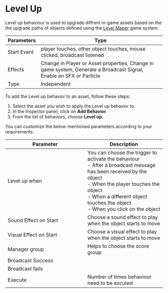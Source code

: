 # Level Up

Level up behaviour is used to upgrade diffrent in-game assets based on the the upgrade paths of objects defined using the [Level Maper](../setting-up-game-systems/) game system.

| Parameters  | Type                                                                                                                |
| ----------- | ------------------------------------------------------------------------------------------------------------------- |
| Start Event | player touches, other object touches, mouse clicked, broadcast listened                                             |
| Effects     | Change in Player or Asset properties, Change in game system, Generate a Broadcast Signal, Enable an SFX or Particle |
| Type        | Independent                                                                                                         |

To add the Level up behavior to an asset, follow these steps:

1. Select the asset you wish to apply the Level up behavior to.
2. In the Inspector panel, click on **Add Behavior**.
3. From the list of behaviors, choose **Level up.**

You can customize the below-mentioned parameters according to your requirements:

<table><thead><tr><th width="239">Parameter</th><th>Description</th></tr></thead><tbody><tr><td>Level up when</td><td>You can choose the trigger to activate the behaviour <br>- After a broadcast message has been received by the object<br>- When the player touches the object<br>- When a different object touches the object<br>- When you click on the object</td></tr><tr><td>Sound Effect on Start</td><td>Choose a sound effect to play when the object starts to move</td></tr><tr><td>Visual Effect on Start</td><td>Choose a visual effect to play when the object starts to move</td></tr><tr><td>Manager group</td><td>Helps to choose the score group</td></tr><tr><td>Broadcast Success</td><td></td></tr><tr><td>Broadcast fails </td><td></td></tr><tr><td>Execute </td><td>Number of times behaviour need to be excuted </td></tr></tbody></table>

